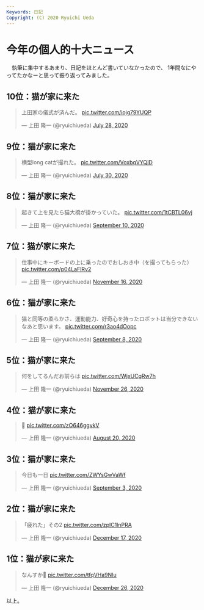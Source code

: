 ```yaml
---
Keywords: 日記
Copyright: (C) 2020 Ryuichi Ueda
---
```


# 今年の個人的十大ニュース

　執筆に集中するあまり、日記をほとんど書いていなかったので、
1年間なにやってたかなーと思って振り返ってみました。


## 10位：猫が家に来た

<blockquote class="twitter-tweet"><p lang="ja" dir="ltr">上田家の儀式が済んだ。 <a href="https://t.co/iojg79YUQP">pic.twitter.com/iojg79YUQP</a></p>&mdash; 上田 隆一 (@ryuichiueda) <a href="https://twitter.com/ryuichiueda/status/1288056073706856448?ref_src=twsrc%5Etfw">July 28, 2020</a></blockquote> <script async src="https://platform.twitter.com/widgets.js" charset="utf-8"></script>



## 9位：猫が家に来た

<blockquote class="twitter-tweet"><p lang="ja" dir="ltr">横型long catが撮れた。 <a href="https://t.co/VoxbqVYQID">pic.twitter.com/VoxbqVYQID</a></p>&mdash; 上田 隆一 (@ryuichiueda) <a href="https://twitter.com/ryuichiueda/status/1288820540992446464?ref_src=twsrc%5Etfw">July 30, 2020</a></blockquote> <script async src="https://platform.twitter.com/widgets.js" charset="utf-8"></script>



## 8位：猫が家に来た

<blockquote class="twitter-tweet"><p lang="ja" dir="ltr">起きて上を見たら猫大橋が掛かっていた。 <a href="https://t.co/1tCBTL06vj">pic.twitter.com/1tCBTL06vj</a></p>&mdash; 上田 隆一 (@ryuichiueda) <a href="https://twitter.com/ryuichiueda/status/1304174807563427841?ref_src=twsrc%5Etfw">September 10, 2020</a></blockquote> <script async src="https://platform.twitter.com/widgets.js" charset="utf-8"></script>


## 7位：猫が家に来た

<blockquote class="twitter-tweet"><p lang="ja" dir="ltr">仕事中にキーボードの上に乗ったのでおしおき中（を撮ってもらった） <a href="https://t.co/p04LaFlRv2">pic.twitter.com/p04LaFlRv2</a></p>&mdash; 上田 隆一 (@ryuichiueda) <a href="https://twitter.com/ryuichiueda/status/1328484165860216832?ref_src=twsrc%5Etfw">November 16, 2020</a></blockquote> <script async src="https://platform.twitter.com/widgets.js" charset="utf-8"></script>

## 6位：猫が家に来た

<blockquote class="twitter-tweet"><p lang="ja" dir="ltr">猫と同等の柔らかさ、運動能力、好奇心を持ったロボットは当分できないなあと思います。 <a href="https://t.co/r3ao4dOopc">pic.twitter.com/r3ao4dOopc</a></p>&mdash; 上田 隆一 (@ryuichiueda) <a href="https://twitter.com/ryuichiueda/status/1303276041155170305?ref_src=twsrc%5Etfw">September 8, 2020</a></blockquote> <script async src="https://platform.twitter.com/widgets.js" charset="utf-8"></script>


## 5位：猫が家に来た


<blockquote class="twitter-tweet"><p lang="ja" dir="ltr">何をしてるんだお前らは <a href="https://t.co/WjxUCgRw7h">pic.twitter.com/WjxUCgRw7h</a></p>&mdash; 上田 隆一 (@ryuichiueda) <a href="https://twitter.com/ryuichiueda/status/1331910126911930370?ref_src=twsrc%5Etfw">November 26, 2020</a></blockquote> <script async src="https://platform.twitter.com/widgets.js" charset="utf-8"></script>

## 4位：猫が家に来た

<blockquote class="twitter-tweet"><p lang="und" dir="ltr">💢 <a href="https://t.co/zO646ggvkV">pic.twitter.com/zO646ggvkV</a></p>&mdash; 上田 隆一 (@ryuichiueda) <a href="https://twitter.com/ryuichiueda/status/1296298157756710913?ref_src=twsrc%5Etfw">August 20, 2020</a></blockquote> <script async src="https://platform.twitter.com/widgets.js" charset="utf-8"></script>


## 3位：猫が家に来た

<blockquote class="twitter-tweet"><p lang="ja" dir="ltr">今日も一日 <a href="https://t.co/ZWYsGwVaWf">pic.twitter.com/ZWYsGwVaWf</a></p>&mdash; 上田 隆一 (@ryuichiueda) <a href="https://twitter.com/ryuichiueda/status/1301662078378205184?ref_src=twsrc%5Etfw">September 3, 2020</a></blockquote> <script async src="https://platform.twitter.com/widgets.js" charset="utf-8"></script>

## 2位：猫が家に来た

<blockquote class="twitter-tweet"><p lang="ja" dir="ltr">「疲れた」その2 <a href="https://t.co/zpIC1lnPRA">pic.twitter.com/zpIC1lnPRA</a></p>&mdash; 上田 隆一 (@ryuichiueda) <a href="https://twitter.com/ryuichiueda/status/1339546053410885632?ref_src=twsrc%5Etfw">December 17, 2020</a></blockquote> <script async src="https://platform.twitter.com/widgets.js" charset="utf-8"></script>

## 1位：猫が家に来た

<blockquote class="twitter-tweet"><p lang="ja" dir="ltr">なんすか💢 <a href="https://t.co/tfqVHa9NIu">pic.twitter.com/tfqVHa9NIu</a></p>&mdash; 上田 隆一 (@ryuichiueda) <a href="https://twitter.com/ryuichiueda/status/1342833914478383104?ref_src=twsrc%5Etfw">December 26, 2020</a></blockquote> <script async src="https://platform.twitter.com/widgets.js" charset="utf-8"></script>


以上。
